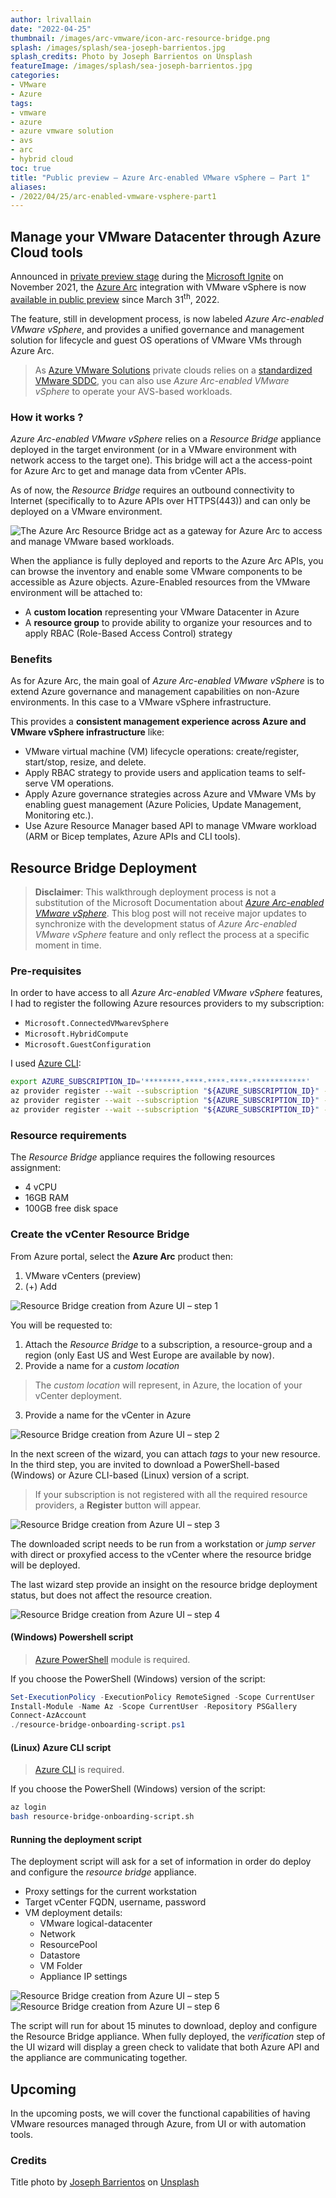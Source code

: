 ```yaml
---
author: lrivallain
date: "2022-04-25"
thumbnail: /images/arc-vmware/icon-arc-resource-bridge.png
splash: /images/splash/sea-joseph-barrientos.jpg
splash_credits: Photo by Joseph Barrientos on Unsplash
featureImage: /images/splash/sea-joseph-barrientos.jpg
categories:
- VMware
- Azure
tags:
- vmware
- azure
- azure vmware solution
- avs
- arc
- hybrid cloud
toc: true
title: "Public preview – Azure Arc-enabled VMware vSphere – Part 1"
aliases:
- /2022/04/25/arc-enabled-vmware-vsphere-part1
---
```


## Manage your VMware Datacenter through Azure Cloud tools

Announced in [private preview stage](https://azure.microsoft.com/en-us/updates/private-preview-new-azure-arc-capabilities-in-november-2021/) during the [Microsoft Ignite](https://aka.ms/IgniteNov21/InnovateAnywhereBlog) on November 2021, the [Azure Arc](https://azure.microsoft.com/en-us/services/azure-arc/#product-overview) integration with VMware vSphere is now [available in public preview](https://azure.microsoft.com/en-us/updates/public-preview-azure-arc-integration-with-vmware-vsphere/) since March 31<sup>th</sup>, 2022.

The feature, still in development process, is now labeled *Azure Arc-enabled VMware vSphere*, and provides a unified governance and management solution for lifecycle and guest OS operations of VMware VMs through Azure Arc.

> As [Azure VMware Solutions](https://azure.microsoft.com/en-us/services/azure-vmware/) private clouds relies on a [standardized VMware SDDC](https://www.vmware.com/products/cloud-foundation.html), you can also use *Azure Arc-enabled VMware vSphere* to operate your AVS-based workloads.

### How it works ?

*Azure Arc-enabled VMware vSphere* relies on a *Resource Bridge* appliance deployed in the target environment (or in a VMware environment with network access to the target one). This bridge will act a the access-point for Azure Arc to get and manage data from vCenter APIs.

As of now, the *Resource Bridge* requires an outbound connectivity to Internet (specifically to to Azure APIs over HTTPS(443)) and can only be deployed on a VMware environment.

![The Azure Arc Resource Bridge act as a gateway for Azure Arc to access and manage VMware based workloads.](/images/arc-vmware/arc-resource-bridge.png)

When the appliance is fully deployed and reports to the Azure Arc APIs, you can browse the inventory and enable some VMware components to be accessible as Azure objects. Azure-Enabled resources from the VMware environment will be attached to:

* A **custom location** representing your VMware Datacenter in Azure
* A **resource group** to provide ability to organize your resources and to apply RBAC (Role-Based Access Control) strategy

### Benefits

As for Azure Arc, the main goal of *Azure Arc-enabled VMware vSphere* is to extend Azure governance and management capabilities on non-Azure environments. In this case to a VMware vSphere infrastructure.

This provides a **consistent management experience across Azure and VMware vSphere infrastructure** like:

* VMware virtual machine (VM) lifecycle operations: create/register, start/stop, resize, and delete.
* Apply RBAC strategy to provide users and application teams to self-serve VM operations.
* Apply Azure governance strategies across Azure and VMware VMs by enabling guest management (Azure Policies, Update Management, Monitoring etc.).
* Use Azure Resource Manager based API to manage VMware workload (ARM or Bicep templates, Azure APIs and CLI tools).

## Resource Bridge Deployment

> **Disclaimer**: This walkthrough deployment process is not a substitution of the Microsoft Documentation about [*Azure Arc-enabled VMware vSphere*](https://docs.microsoft.com/en-us/azure/azure-arc/vmware-vsphere/). This blog post will not receive major updates to synchronize with the development status of *Azure Arc-enabled VMware vSphere* feature and only reflect the process at a specific moment in time.

### Pre-requisites

In order to have access to all *Azure Arc-enabled VMware vSphere* features, I had to register the following Azure resources providers to my subscription:

* `Microsoft.ConnectedVMwarevSphere`
* `Microsoft.HybridCompute`
* `Microsoft.GuestConfiguration`

I used [Azure CLI](https://docs.microsoft.com/en-us/cli/azure/):

```bash
export AZURE_SUBSCRIPTION_ID='********-****-****-****-************'
az provider register --wait --subscription "${AZURE_SUBSCRIPTION_ID}" --namespace Microsoft.ConnectedVMwarevSphere
az provider register --wait --subscription "${AZURE_SUBSCRIPTION_ID}" --namespace Microsoft.HybridCompute
az provider register --wait --subscription "${AZURE_SUBSCRIPTION_ID}" --namespace Microsoft.GuestConfiguration
```

### Resource requirements

The *Resource Bridge* appliance requires the following resources assignment:

* 4 vCPU
* 16GB RAM
* 100GB free disk space


### Create the vCenter Resource Bridge

From Azure portal, select the **Azure Arc** product then:

1. VMware vCenters (preview)
2. (+) Add

![Resource Bridge creation from Azure UI – step 1](/images/arc-vmware/arc-resource-bridge-creation-01.png)

You will be requested to:

1. Attach the *Resource Bridge* to a subscription, a resource-group and a region (only East US and West Europe are available by now).
2. Provide a name for a *custom location*

> The *custom location* will represent, in Azure, the location of your vCenter deployment.

3. Provide a name for the vCenter in Azure

![Resource Bridge creation from Azure UI – step 2](/images/arc-vmware/arc-resource-bridge-creation-02.png)

In the next screen of the wizard, you can attach *tags* to your new resource. In the third step, you are invited to download a PowerShell-based (Windows) or Azure CLI-based (Linux) version of a script.

> If your subscription is not registered with all the required resource providers, a **Register** button will appear.

![Resource Bridge creation from Azure UI – step 3](/images/arc-vmware/arc-resource-bridge-creation-03.png)

The downloaded script needs to be run from a workstation or *jump server* with direct or proxyfied access to the vCenter where the resource bridge will be deployed.

The last wizard step provide an insight on the resource bridge deployment status, but does not affect the resource creation.

![Resource Bridge creation from Azure UI – step 4](/images/arc-vmware/arc-resource-bridge-creation-04.png)

#### (Windows) Powershell script

> [Azure PowerShell](https://docs.microsoft.com/fr-fr/powershell/azure/?view=azps-7.4.0) module is required.

If you choose the PowerShell (Windows) version of the script:

```ps1
Set-ExecutionPolicy -ExecutionPolicy RemoteSigned -Scope CurrentUser
Install-Module -Name Az -Scope CurrentUser -Repository PSGallery
Connect-AzAccount
./resource-bridge-onboarding-script.ps1
```

#### (Linux) Azure CLI script

> [Azure CLI](https://docs.microsoft.com/en-us/cli/azure/) is required.

If you choose the PowerShell (Windows) version of the script:

```bash
az login
bash resource-bridge-onboarding-script.sh
```

#### Running the deployment script

The deployment script will ask for a set of information in order do deploy and configure the *resource bridge* appliance.

* Proxy settings for the current workstation
* Target vCenter FQDN, username, password
* VM deployment details:
  * VMware logical-datacenter
  * Network
  * ResourcePool
  * Datastore
  * VM Folder
  * Appliance IP settings

![Resource Bridge creation from Azure UI – step 5](/images/arc-vmware/arc-resource-bridge-creation-05.png)
![Resource Bridge creation from Azure UI – step 6](/images/arc-vmware/arc-resource-bridge-creation-06.png)

The script will run for about 15 minutes to download, deploy and configure the Resource Bridge appliance. When fully deployed, the *verification* step of the UI wizard will display a green check to validate that both Azure API and the appliance are communicating together.

## Upcoming

In the upcoming posts, we will cover the functional capabilities of having VMware resources managed through Azure, from UI or with automation tools.

### Credits

Title photo by [Joseph Barrientos](https://unsplash.com/@jbcreate_) on [Unsplash](https://unsplash.com/photos/oQl0eVYd_n8)

